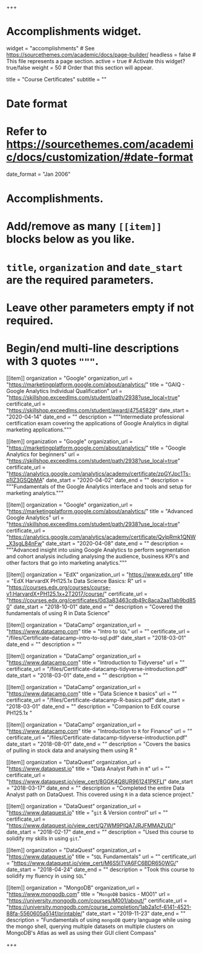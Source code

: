 +++
# Accomplishments widget.
widget = "accomplishments"  # See https://sourcethemes.com/academic/docs/page-builder/
headless = false  # This file represents a page section.
active = true  # Activate this widget? true/false
weight = 50  # Order that this section will appear.

title = "Course Certificates"
subtitle = ""

# Date format
#   Refer to https://sourcethemes.com/academic/docs/customization/#date-format
date_format = "Jan 2006"

# Accomplishments.
#   Add/remove as many `[[item]]` blocks below as you like.
#   `title`, `organization` and `date_start` are the required parameters.
#   Leave other parameters empty if not required.
#   Begin/end multi-line descriptions with 3 quotes `"""`.

[[item]]
  organization = "Google"
  organization_url = "https://marketingplatform.google.com/about/analytics/"
  title = "GAIQ - Google Analytics Individual Qualification"
  url = "https://skillshop.exceedlms.com/student/path/2938?use_local=true"
  certificate_url = "https://skillshop.exceedlms.com/student/award/47545829"
  date_start = "2020-04-14"
  date_end = ""
  description = """Intermediate professional certification exam covering the applications of Google
  Analytics in digital marketing applications."""
  

[[item]]
  organization = "Google"
  organization_url = "https://marketingplatform.google.com/about/analytics/"
  title = "Google Analytics for beginners"
  url = "https://skillshop.exceedlms.com/student/path/2938?use_local=true"
  certificate_url = "https://analytics.google.com/analytics/academy/certificate/zpGYJpc1Ts-p1lZ3GSQbMA"
  date_start = "2020-04-02"
  date_end = ""
  description = """Fundamentals of the Google Analytics interface and
  tools and setup for marketing analytics."""



[[item]]
  organization = "Google"
  organization_url = "https://marketingplatform.google.com/about/analytics/"
  title = "Advanced Google Analytics"
  url = "https://skillshop.exceedlms.com/student/path/2938?use_local=true"
  certificate_url = "https://analytics.google.com/analytics/academy/certificate/QylpRmk1QNW_X3sgL84nFw"
  date_start = "2020-04-08"
  date_end = ""
  description = """Advanced insight into using Google Analytics to perform
  segmentation and cohort analysis including analysing the audience,
  business KPI's and other factors that go into marketing analytics."""


[[item]]
  organization = "EdX"
  organization_url = "https://www.edx.org"
  title = "EdX HarvardX PH125.1x Data Science Basics: R"
  url = "https://courses.edx.org/courses/course-v1:HarvardX+PH125.1x+2T2017/course/"
  certificate_url = "https://courses.edx.org/certificates/0d3a83463cdb49c8aca2aa11ab9bd850"
  date_start = "2018-10-01"
  date_end = ""
  description = "Covered the fundamentals of using R in Data Science"

[[item]]
  organization = "DataCamp"
  organization_url = "https://www.datacamp.com"
  title = "Intro to `SQL`"
  url = ""
  certificate_url = "/files/Certificate-datacamp-intro-to-sql.pdf"
  date_start = "2018-03-01"
  date_end = ""
  description = ""

[[item]]
  organization = "DataCamp"
  organization_url = "https://www.datacamp.com"
  title = "Introduction to Tidyverse"
  url = ""
  certificate_url = "/files/Certificate-datacamp-tidyverse-introduction.pdf"
  date_start = "2018-03-01"
  date_end = ""
  description = ""

[[item]]
  organization = "DataCamp"
  organization_url = "https://www.datacamp.com"
  title = "Data Science `R` basics"
  url = ""
  certificate_url = "/files/Certificate-datacamp-R-basics.pdf"
  date_start = "2018-03-01"
  date_end = ""
  description = "Companion to EdX course PH125.1x "

[[item]]
  organization = "DataCamp"
  organization_url = "https://www.datacamp.com"
  title = "Introduction to `R` for Finance"
  url = ""
  certificate_url = "/files/Certificate-datacamp-tidyverse-introduction.pdf"
  date_start = "2018-08-01"
  date_end = ""
  description = "Covers the basics of pulling in stock data and analysing them using R "


[[item]]
  organization = "DataQuest"
  organization_url = "https://www.dataquest.io"
  title = "Data Analyst Path in `R`"
  url = ""
  certificate_url = "https://www.dataquest.io/view_cert/8GGK4Q8UR961241PKFLI"
  date_start = "2018-03-17"
  date_end = ""
  description = "Completed the entire Data Analyst path on DataQuest. This covered using `R` in a data science project."



[[item]]
  organization = "DataQuest"
  organization_url = "https://www.dataquest.io"
  title = "`git` & Version control"
  url = ""
  certificate_url = "https://www.dataquest.io/view_cert/Q7WM9PIQA7JRJFMMAZUD/"
  date_start = "2018-02-17"
  date_end = ""
  description = "Used this course to solidify my skills in using `git`."



[[item]]
  organization = "DataQuest"
  organization_url = "https://www.dataquest.io"
  title = "`SQL` Fundamentals"
  url = ""
  certificate_url = "https://www.dataquest.io/view_cert/M6S5ITVA6FC6BDR650WG/"
  date_start = "2018-04-24"
  date_end = ""
  description = "Took this course to solidify my fluency in using `SQL`"




[[item]]
  organization = "MongoDB"
  organization_url = "https://www.mongodb.com"
  title = "`MongoDB` basics - M001"
  url = "https://university.mongodb.com/courses/M001/about/"
  certificate_url = "https://university.mongodb.com/course_completion/1ab2a1cf-6141-4521-88fa-5560605a514f/printable/"
  date_start = "2019-11-23"
  date_end = ""
  description = "Fundamentals of using `mongoDB` query language while using the mongo shell, querying multiple datasets on multiple clusters on MongoDB's Atlas as well as using their GUI client Compass"


+++
